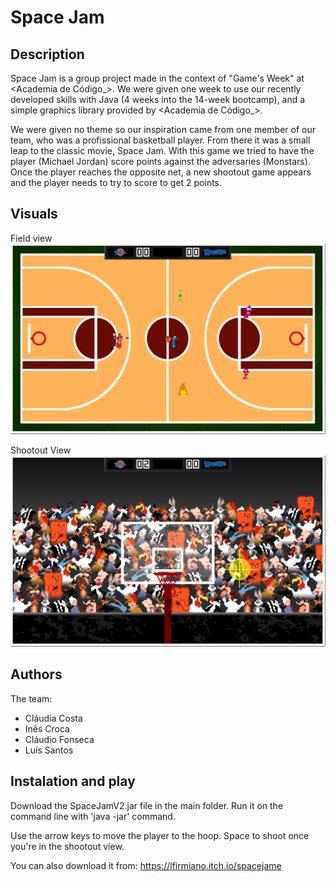 # Space Jam

## Description
Space Jam is a group project made in the context of "Game's Week" at <Academia de Código_>.
We were given one week to use our recently developed skills with Java (4 weeks into the 14-week bootcamp), and a simple graphics library provided by <Academia de Código_>.

We were given no theme so our inspiration came from one member of our team, who was a profissional basketball player. From there it was a small leap to the classic movie, Space Jam.
With this game we tried to have the player (Michael Jordan) score points against the adversaries (Monstars).
Once the player reaches the opposite net, a new shootout game appears and the player needs to try to score to get 2 points.

## Visuals

Field view
![Field](https://github.com/ljeronimos/ljeronimos/blob/main/SpaceJam/screenshots/field.png?raw=true)

Shootout View
![Shootout](https://github.com/ljeronimos/ljeronimos/blob/main/SpaceJam/screenshots/shootout.png?raw=true)

## Authors
The team:
- Cláudia Costa
- Inês Croca
- Cláudio Fonseca
- Luís Santos

## Instalation and play
Download the SpaceJamV2.jar file in the main folder.
Run it on the command line with 'java -jar' command.

Use the arrow keys to move the player to the hoop.
Space to shoot once you're in the shootout view.

You can also download it from: https://lfirmiano.itch.io/spacejame
